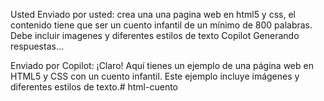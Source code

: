 Usted
Enviado por usted:
crea una una pagina web en html5 y css, el contenido tiene que ser un cuento infantil de un mínimo de 800 palabras. Debe incluir imagenes y diferentes estilos de texto
Copilot
Generando respuestas…

Enviado por Copilot:
¡Claro! Aquí tienes un ejemplo de una página web en HTML5 y CSS con un cuento infantil. Este ejemplo incluye imágenes y diferentes estilos de texto.# html-cuento
